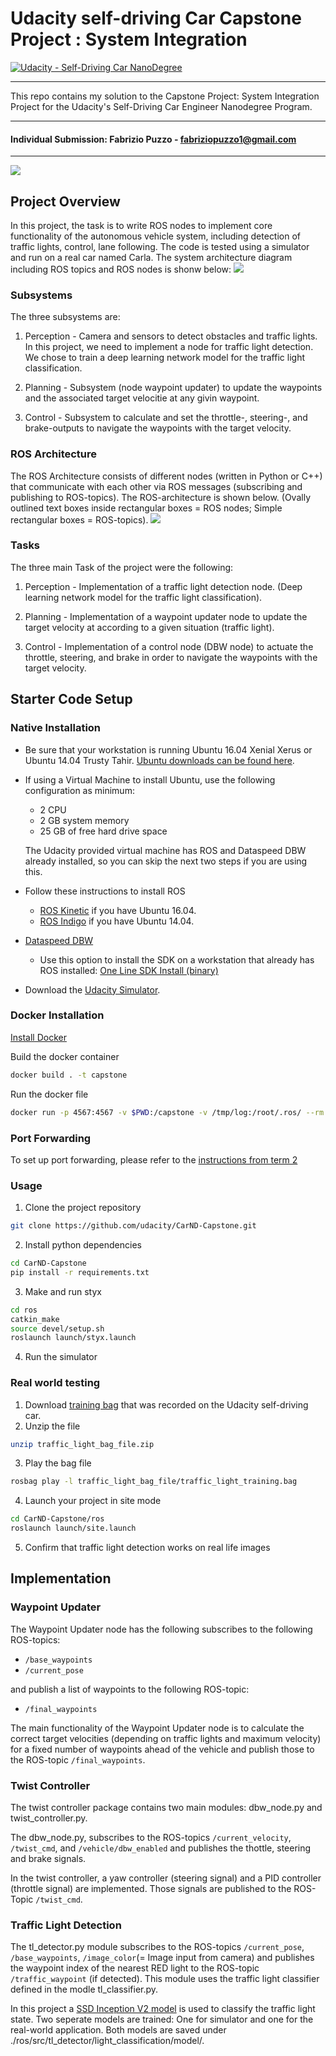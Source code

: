 # **Udacity self-driving Car Capstone Project : System Integration** 
[![Udacity - Self-Driving Car NanoDegree](https://s3.amazonaws.com/udacity-sdc/github/shield-carnd.svg)](http://www.udacity.com/drive)

---

This repo contains my solution to the Capstone Project: System Integration Project for the Udacity's Self-Driving Car Engineer Nanodegree Program.

---

#### Individual Submission: Fabrizio Puzzo - fabriziopuzzo1@gmail.com

---


![](/img/simulator.png)



## Project Overview

   In this project, the task is to write ROS nodes to implement core functionality of the autonomous vehicle system, including detection of traffic lights, control, lane following. The code is tested using a simulator and run on a real car named Carla. The system architecture diagram including ROS topics and ROS nodes is shonw below: 
![](/img/system_architecture.png)

### Subsystems

The three subsystems are:

   1. Perception - Camera and sensors to detect obstacles and traffic lights. In this project, we need to implement a node for traffic light detection. We chose to train a deep learning network model for the traffic light classification. 

   2. Planning - Subsystem (node waypoint updater) to update the waypoints and the associated target velocitie at any givin waypoint.

   3. Control - Subsystem to calculate and set the throttle-, steering-, and brake-outputs to navigate the waypoints with the target velocity.


### ROS Architecture

The ROS Architecture consists of different nodes (written in Python or C++) that communicate with each other via ROS messages (subscribing and publishing to ROS-topics). The ROS-architecture is shown below. (Ovally outlined text boxes inside rectangular boxes = ROS nodes; Simple rectangular boxes = ROS-topics). 
![](/img/rosgraph.jpg)

### Tasks

The three main Task of the project were the following:


   1. Perception - Implementation of a traffic light detection node. (Deep learning network model for the traffic light classification). 

   2. Planning - Implementation of a waypoint updater node to update the target velocity at according to a given situation (traffic light).  

   3. Control - Implementation of a control node (DBW node) to actuate the throttle, steering, and brake in order to navigate the waypoints with the target velocity.


## Starter Code Setup
### Native Installation

* Be sure that your workstation is running Ubuntu 16.04 Xenial Xerus or Ubuntu 14.04 Trusty Tahir. [Ubuntu downloads can be found here](https://www.ubuntu.com/download/desktop).
* If using a Virtual Machine to install Ubuntu, use the following configuration as minimum:
  * 2 CPU
  * 2 GB system memory
  * 25 GB of free hard drive space

  The Udacity provided virtual machine has ROS and Dataspeed DBW already installed, so you can skip the next two steps if you are using this.

* Follow these instructions to install ROS
  * [ROS Kinetic](http://wiki.ros.org/kinetic/Installation/Ubuntu) if you have Ubuntu 16.04.
  * [ROS Indigo](http://wiki.ros.org/indigo/Installation/Ubuntu) if you have Ubuntu 14.04.
* [Dataspeed DBW](https://bitbucket.org/DataspeedInc/dbw_mkz_ros)
  * Use this option to install the SDK on a workstation that already has ROS installed: [One Line SDK Install (binary)](https://bitbucket.org/DataspeedInc/dbw_mkz_ros/src/81e63fcc335d7b64139d7482017d6a97b405e250/ROS_SETUP.md?fileviewer=file-view-default)
* Download the [Udacity Simulator](https://github.com/udacity/CarND-Capstone/releases).

### Docker Installation
[Install Docker](https://docs.docker.com/engine/installation/)

Build the docker container
```bash
docker build . -t capstone
```

Run the docker file
```bash
docker run -p 4567:4567 -v $PWD:/capstone -v /tmp/log:/root/.ros/ --rm -it capstone
```

### Port Forwarding
To set up port forwarding, please refer to the [instructions from term 2](https://classroom.udacity.com/nanodegrees/nd013/parts/40f38239-66b6-46ec-ae68-03afd8a601c8/modules/0949fca6-b379-42af-a919-ee50aa304e6a/lessons/f758c44c-5e40-4e01-93b5-1a82aa4e044f/concepts/16cf4a78-4fc7-49e1-8621-3450ca938b77)

### Usage

1. Clone the project repository
```bash
git clone https://github.com/udacity/CarND-Capstone.git
```

2. Install python dependencies
```bash
cd CarND-Capstone
pip install -r requirements.txt
```
3. Make and run styx
```bash
cd ros
catkin_make
source devel/setup.sh
roslaunch launch/styx.launch
```
4. Run the simulator

### Real world testing
1. Download [training bag](https://s3-us-west-1.amazonaws.com/udacity-selfdrivingcar/traffic_light_bag_file.zip) that was recorded on the Udacity self-driving car.
2. Unzip the file
```bash
unzip traffic_light_bag_file.zip
```
3. Play the bag file
```bash
rosbag play -l traffic_light_bag_file/traffic_light_training.bag
```
4. Launch your project in site mode
```bash
cd CarND-Capstone/ros
roslaunch launch/site.launch
```
5. Confirm that traffic light detection works on real life images

## Implementation 
### Waypoint Updater

The Waypoint Updater node has the following subscribes to the following ROS-topics:

-   `/base_waypoints`
-   `/current_pose`


and publish a list of waypoints to the following ROS-topic:

-   `/final_waypoints`


The main functionality of the Waypoint Updater node is to calculate the correct target velocities (depending on traffic lights and maximum velocity) for a fixed number of waypoints ahead of the vehicle and publish those to the ROS-topic `/final_waypoints`. 


### Twist Controller

The twist controller package contains two main modules: dbw_node.py and twist_controller.py. 

The dbw_node.py, subscribes to the ROS-topics `/current_velocity`, `/twist_cmd`, and `/vehicle/dbw_enabled` and publishes the thottle, steering and brake signals. 

In the twist controller, a yaw controller (steering signal) and a PID controller (throttle signal) are implemented. Those signals are published to the ROS-Topic `/twist_cmd`.


### Traffic Light Detection

The tl_detector.py module subscribes to the ROS-topics `/current_pose`, `/base_waypoints`, `/image_color`(= Image input from camera) and publishes the waypoint index of the nearest RED light to the ROS-topic `/traffic_waypoint` (if detected). This module uses the traffic light classifier defined in the modle tl_classifier.py.

In this project a [SSD Inception V2 model](https://supervise.ly/explore/models/ssd-inception-v-2-coco-1861/overview) is used to classify the traffic light state. Two seperate models are trained: One for simulator and one for the real-world application. Both models are saved under ./ros/src/tl_detector/light_classification/model/.
